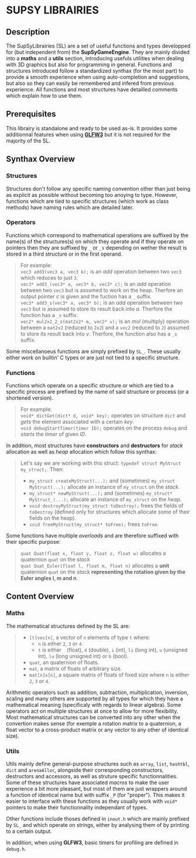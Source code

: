 # SUPSY LIBRAIRIES
## Description
The SupSyLibrairies (SL) are a set of useful functions and types developped for (but independent from) the **SupSyGameEngine**. They are mainly divided into a **maths** and a **utils** section, introducing usefuls utilities when dealing with 3D graphics but also for programming in general. 
Functions and structures introduced follow a standardized synthax (for the most part) to provide a smooth experience when using auto-completion and suggestions, but also so they can easily be remembered and infered from previous experience. All functions and most structures have detailled comments which explain how to use them.

## Prerequisites
This librairy is standalone and ready to be used as-is. It provides some additionnal features when using [**GLFW3**](https://www.glfw.org/) but it is not required for the majority of the SL.

## Synthax Overview
### Structures
Structures don't follow any specific naming convention other than just being as explicit as possible without becoming too anoying to type. However, functions which are tied to specific structures (which work as class methods) have naming rules which are detailed later.

### Operators
Functions which correspond to mathematical operations are suffixed by the name(s) of the structures(s) on which they operate and if they operate on pointers then they are suffixed by `_` or `_s` depending on wether the result is stored in a third structure or in the first operand.

>For example: <br>
>`vec3 add3(vec3 a, vec3 b);` is an *add* operation between two `vec3` which reduces to just `3`. <br>
>`vec3* add3_(vec3* a, vec3* b, vec3* c);` is an *add* operation between two `vec3` but is assumed to work on the heap. Therfore an output pointer *c* is given and the fuction has a `_` suffix. <br>
>`vec3* add3_s(vec3* a, vec3* b);` is an *add* operation between two `vec3` but is assumed to store its result back into *a*. Therfore the function has a `_s` suffix. <br>
>`vec2* mul2x2_2_s(mat2x2* m, vec2* v);` is an *mul* (multiply) operation between a `mat2x2` (reduced to `2x2`) and a `vec2` (reduced to `2`) assumed to store its result back into *v*. Therfore, the function also has a `_s` suffix.

Some miscellanoeus functions are simply prefixed by `SL_`. These usually either work on builtin' C types or are just not tied to a specific structure.

### Functions
Functions which operate on a specific structure or which are tied to a specific process are prefixed by the name of said structure or process (or a shortened version).
>For example: <br>
>`void* dictGet(dict* d, void* key);` operates on structure `dict` and *gets* the element associated with a certain *key*. <br>
>`void debugStartTimer(timer ID);` operates on the process `debug` and *starts* the *timer* of given *ID*.

In addition, most structures have **constructors** and **destructors** for *stack* allocation as well as *heap* allocation which follow this synthax: <br>
> Let's say we are working with this struct: `typedef struct MyStruct my_struct;`. Then: <br>
> - `my_struct createMyStruct(...);` and (sometimes) `my_struct MyStruct(...);` allocate an instance of `my_struct` on the *stack*.
> - `my_struct* newMyStruct(...);` and (sometimes) `my_struct* MyStruct_(...);` allocate an instance of `my_struct` on the *heap*.
> - `void destroyMyStruct(my_struct toDestroy);` frees the fields of `toDestroy` (defined only for structures which allocate some of their fields on the heap).
> - `void freeMyStruct(my_struct* toFree);` frees `toFree`.

Some functions have multiple *overloads* and are therefore suffixed with their specific purpose:
> `quat Quat(float x, float y, float z, float w)` allocates a quaternion `quat` on the *stack* <br>
> `quat Quat_Euler(float l, float m, float n)` allocates a **unit** quaternion `quat` on the *stack* **representing the rotation given by the Euler angles l, m and n**. <br>

## Content Overview
### Maths
The mathematical structures defined by the SL are:
>- `[t]vec[n]`, a vector of `n` elements of type `t` where:
>    - `n` is either `2`, `3` or `4`.
>    - `t` is either ` ` (float), `d` (double), `i` (int), `li` (long int), `u` (unsigned int), `lu` (long unsigned int) or `b` (bool).
>- `quat`, an quaternion of floats.
>- `mat`, a matrix of floats of arbitrary size.
>- `mat[n]x[n]`, a square matrix of floats of fixed size where `n` is either `2`, `3` or `4`.

Arithmetic operators such as addition, subtraction, multiplication, inversion, scaling and many others are supported by all types for which they have a mathematical meaning (specificaly with regards to linear algebra).
Some operators act on multiple structures at once to allow for more flexibility.
Most mathematical structures can be converted into any other when the convertion makes sense (for exemple a rotation matrix to a quaternion, a float vector to a cross-product matrix or any vector to any other of identical size).

### Utils
Utils mainly define general-purpose structures such as `array`, `list`, `hashtbl`, `dict` and `arenaAlloc`, alongside their corresponding constructors, destructors and accessors, as well as struture specific functionnalities.
Some of these structures have associated *macros* to make the user experience a bit more pleasant, but most of them are just wrappers around a function of identical name but with suffix `_P` (for "proper"). This makes it easier to interface with these functions as they usually work with `void*` pointers to make their functionnality independant of types.

Other functions include thoses defined in `inout.h` which are mainly prefixed by `SL_` and which operate on strings, either by analysing them of by printing to a certain output.

In addition, when using **GLFW3**, basic timers for profiling are defined in `debug.h`.

